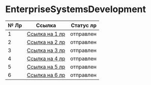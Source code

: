 # EnterpriseSystemsDevelopment


| № Лр  | Ссылка    | Статус лр|
|-------|:---------:|---------:|
|   1   |[Ссылка на 1 лр](https://github.com/WonMin13/EnterpriseSystemsDevelopment/blob/main/Lab%201/ESD_LR_%E2%84%961_6133_Dubman.pdf)        |отправлен          |
|   2   |[Ссылка на 2 лр](https://github.com/WonMin13/EnterpriseSystemsDevelopment/blob/main/Lab%202/ESD_LR_%E2%84%962_6133_Dubman.pdf)           |отправлен          |
|   3   |[Ссылка на 3 лр](https://github.com/WonMin13/EnterpriseSystemsDevelopment/blob/main/Lab%203/ESD_LR_%E2%84%963_6133_Dubman.pdf)           |отправлен          |
|   4   |[Ссылка на 4 лр](https://github.com/WonMin13/EnterpriseSystemsDevelopment/blob/main/Lab%204/ESD_LR_%E2%84%964_6133_Dubman.pdf)           |отправлен          |
|   5   |[Ссылка на 5 лр](https://github.com/WonMin13/EnterpriseSystemsDevelopment/blob/main/Lab%205/ESD_LR_%E2%84%965_Dubman_6133.pdf)           |отправлен          |
|   6   |[Ссылка на 6 лр](https://github.com/WonMin13/EnterpriseSystemsDevelopment/tree/main/Lab%206)           |отправлен          |
